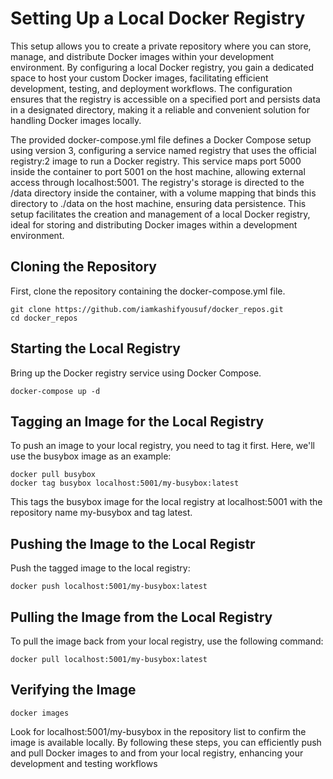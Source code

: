 Setting Up a Local Docker Registry
==================================

This setup allows you to create a private repository where you can store, manage, and distribute Docker images within your development environment. By configuring a local Docker registry, you gain a dedicated space to host your custom Docker images, facilitating efficient development, testing, and deployment workflows. The configuration ensures that the registry is accessible on a specified port and persists data in a designated directory, making it a reliable and convenient solution for handling Docker images locally.

The provided docker-compose.yml file defines a Docker Compose setup using version 3, configuring a service named registry that uses the official registry:2 image to run a Docker registry. This service maps port 5000 inside the container to port 5001 on the host machine, allowing external access through localhost:5001. The registry's storage is directed to the /data directory inside the container, with a volume mapping that binds this directory to ./data on the host machine, ensuring data persistence. This setup facilitates the creation and management of a local Docker registry, ideal for storing and distributing Docker images within a development environment.

Cloning the Repository
----------------------
First, clone the repository containing the docker-compose.yml file.
```shell
git clone https://github.com/iamkashifyousuf/docker_repos.git
cd docker_repos
```
Starting the Local Registry
---------------------------
Bring up the Docker registry service using Docker Compose.
```shell
docker-compose up -d
```
Tagging an Image for the Local Registry
---------------------------------------
To push an image to your local registry, you need to tag it first. Here, we'll use the busybox image as an example:
```shell
docker pull busybox
docker tag busybox localhost:5001/my-busybox:latest
   ```
This tags the busybox image for the local registry at localhost:5001 with the repository name my-busybox and tag latest.

Pushing the Image to the Local Registr
--------------------------------------
Push the tagged image to the local registry:
```
docker push localhost:5001/my-busybox:latest
```
Pulling the Image from the Local Registry
-----------------------------------------
To pull the image back from your local registry, use the following command:
```shell
docker pull localhost:5001/my-busybox:latest
```
Verifying the Image
-------------------
```shell
docker images
```
Look for localhost:5001/my-busybox in the repository list to confirm the image is available locally.
By following these steps, you can efficiently push and pull Docker images to and from your local registry, enhancing your development and testing workflows
